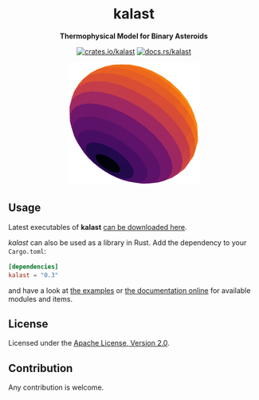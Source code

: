 <div align="center">

# kalast

**Thermophysical Model for Binary Asteroids**

[![crates.io/kalast][cratesio-image]][cratesio]
[![docs.rs/kalast][docsrs-image]][docsrs]

[![kalast-image]][repo]

</div>

## Usage

Latest executables of **kalast** [can be downloaded here][releases].

*kalast* can also be used as a library in Rust.
Add the dependency to your `Cargo.toml`:

```toml
[dependencies]
kalast = "0.3"
```

and have a look at [the examples][examples] or [the documentation online][docsrs]
for available modules and items.

## License

Licensed under the [Apache License, Version 2.0][apache2].

## Contribution

Any contribution is welcome. 

[repo]: https://github.com/GregoireHENRY/kalast
[releases]: https://github.com/GregoireHENRY/kalast/releases
[examples]: https://github.com/GregoireHENRY/kalast/tree/main/examples
[cratesio-image]: https://img.shields.io/crates/v/kalast.svg
[cratesio]: https://crates.io/crates/kalast
[docsrs-image]: https://docs.rs/kalast/badge.svg
[docsrs]: https://docs.rs/kalast
[apache2]: https://www.apache.org/licenses/LICENSE-2.0
[kalast-image]: ./assets/kalast-small.png
